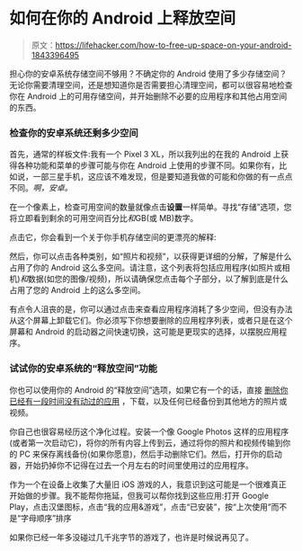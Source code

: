 # 如何在你的 Android 上释放空间

> 原文：<https://lifehacker.com/how-to-free-up-space-on-your-android-1843396495>

担心你的安卓系统存储空间不够用？不确定你的 Android 使用了多少存储空间？无论你需要清理空间，还是想知道你是否需要担心清理空间，都可以很容易地检查你在 Android 上的可用存储空间，并开始删除不必要的应用程序和其他占用空间的东西。



### 检查你的安卓系统还剩多少空间

首先，通常的样板文件:我有一个 Pixel 3 XL，所以我列出的在我的 Android 上获得各种功能和菜单的步骤可能与你在 Android 上使用的步骤不同。如果你有，比如说，一部三星手机，这应该不难发现，但是要知道我做的可能和你做的有一点点不同。*啊，安卓。*

在一个像素上，检查可用空间的数量就像点击**设置**一样简单。寻找“存储”选项，您将立即看到剩余的可用空间百分比*和*GB(或 MB)数字。

点击它，你会看到一个关于你手机存储空间的更漂亮的解释:

然后，你可以点击各种类别，如“照片和视频”，以获得更详细的分解，了解是什么占用了你的 Android 这么多空间。请注意，这个列表将包括应用程序(如照片或相机)*和*数据(如您的图像/视频)，所以请确保您点击每个子部分，以了解到底是什么占用了您的 Android 上的这么多空间。

有点令人沮丧的是，你可以通过点击来查看应用程序消耗了多少空间，但没有办法从这个屏幕上卸载它们。你必须写下你想要删除的应用程序列表，或者只是在这个屏幕和 Android 的启动器之间快速切换，这可能是更现实的选择，以摆脱应用程序。

### 试试你的安卓系统的“释放空间”功能

你也可以使用你的 Android 的“释放空间”选项，如果它有一个的话，直接 [删除你已经有一段时间没有动过的应用](https://lifehacker.com/delete-unused-apps-to-protect-your-android-from-vulnera-1840054249) ，下载，以及任何已经备份到其他地方的照片或视频。

你自己也很容易经历这个净化过程。安装一个像 Google Photos 这样的应用程序(或者第一次启动它)，将你的所有内容上传到云，通过将你的照片和视频传输到你的 PC 来保存离线备份(如果你愿意)，然后手动删除它们。然后，打开你的启动器，开始扔掉你不记得在过去一个月左右的时间里使用过的应用程序。

作为一个在设备上收集了大量旧 iOS 游戏的人，我意识到这可能是一个很难真正开始做的步骤。我不能帮你拖延，但我可以帮你找到这些应用:打开 Google Play，点击汉堡图标，点击“我的应用&游戏”，点击“已安装”，按“上次使用”而不是“字母顺序”排序

如果你已经一年多没碰过几千兆字节的游戏了，也许是时候说再见了。